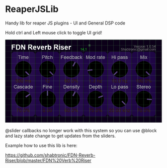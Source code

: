 # ReaperJSLib
Handy lib for reaper JS plugins - UI and General DSP code


Hold ctrl and Left mouse click to toggle UI grid!

![](./Images/UIGrid.png)


@slider callbacks no longer work with this system so you can use
@block and lazy state change to get updates from the sliders.

Example how to use this lib is here: 

https://github.com/shabtronic/FDN-Reverb-Riser/blob/master/FDN%20Verb%20Riser


